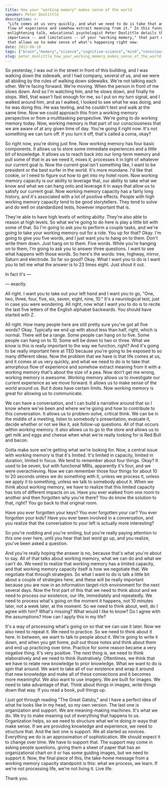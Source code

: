 ```yaml
---
title: How your "working memory" makes sense of the world
speaker: Peter Doolittle
description: >-
 "Life comes at us very quickly, and what we need to do is take that amorphous
 flow of experience and somehow extract meaning from it." In this funny,
 enlightening talk, educational psychologist Peter Doolittle details the
 importance -- and limitations -- of your "working memory," that part of the brain
 that allows us to make sense of what's happening right now.
date: 2013-06-10
tags: ["brain","memory","science","cognitive-science","mind","consciousness","productivity","intelligence","psychology","neuroscience"]
slug: peter_doolittle_how_your_working_memory_makes_sense_of_the_world
---
```


So yesterday, I was out in the street in front of this building, and I was walking down
the sidewalk, and I had company, several of us, and we were all abiding by the rules of
walking down sidewalks. We're not talking each other. We're facing forward. We're moving.
When the person in front of me slows down. And so I'm watching him, and he slows down, and
finally he stops. Well, that wasn't fast enough for me, so I put on my turn signal, and I
walked around him, and as I walked, I looked to see what he was doing, and he was doing
this. He was texting, and he couldn't text and walk at the same time. Now we could
approach this from a working memory perspective or from a multitasking perspective. We're
going to do working memory today. Now, working memory is that part of our consciousness
that we are aware of at any given time of day. You're going it right now. It's not
something we can turn off. If you turn it off, that's called a coma, okay?

So right now, you're doing just fine. Now working memory has four basic components. It
allows us to store some immediate experiences and a little bit of knowledge. It allows us
to reach back into our long-term memory and pull some of that in as we need it, mixes it,
processes it in light of whatever our current goal is. Now the current goal isn't
something like, I want to be president or the best surfer in the world. It's more mundane.
I'd like that cookie, or I need to figure out how to get into my hotel room. Now working
memory capacity is our ability to leverage that, our ability to take what we know and what
we can hang onto and leverage it in ways that allow us to satisfy our current goal. Now
working memory capacity has a fairly long history, and it's associated with a lot of
positive effects. People with high working memory capacity tend to be good storytellers.
They tend to solve and do well on standardized tests, however important that
is.

They're able to have high levels of writing ability. They're also able to reason at high
levels. So what we're going to do here is play a little bit with some of that. So I'm going
to ask you to perform a couple tasks, and we're going to take your working memory out for
a ride. You up for that? Okay. I'm going to give you five words, and I just want you to
hang on to them. Don't write them down. Just hang on to them. Five words. While you're
hanging on to them, I'm going to ask you to answer three questions. I want to see what
happens with those words. So here's the words: tree, highway, mirror, Saturn and
electrode. So far so good? Okay. What I want you to do is I want you to tell me what the
answer is to 23 times eight. Just shout it out. 

In fact it's — 

— exactly. 

All right. I want you to take out your left hand and I want you to go, "One, two, three,
four, five, six, seven, eight, nine, 10." It's a neurological test, just in case you were
wondering. All right, now what I want you to do is to recite the last five letters of the
English alphabet backwards. You should have started with Z. 

All right. How many people here are still pretty sure you've got all five words? Okay.
Typically we end up with about less than half, right, which is normal. There will be a
range. Some people can hang on to five. Some people can hang on to 10. Some will be down
to two or three. What we know is this is really important to the way we function, right?
And it's going to be really important here at TED because you're going to be exposed to so
many different ideas. Now the problem that we have is that life comes at us, and it comes
at us very quickly, and what we need to do is to take that amorphous flow of experience
and somehow extract meaning from it with a working memory that's about the size of a pea.
Now don't get me wrong, working memory is awesome. Working memory allows us to investigate
our current experience as we move forward. It allows us to make sense of the world around
us. But it does have certain limits. Now working memory is great for allowing us to
communicate.

We can have a conversation, and I can build a narrative around that so I know where we've
been and where we're going and how to contribute to this conversation. It allows us to
problem-solve, critical think. We can be in the middle of a meeting, listen to somebody's
presentation, evaluate it, decide whether or not we like it, ask follow-up questions. All
of that occurs within working memory. It also allows us to go to the store and allows us
to get milk and eggs and cheese when what we're really looking for is Red Bull and bacon.

Gotta make sure we're getting what we're looking for. Now, a central issue with working
memory is that it's limited. It's limited in capacity, limited in duration, limited in
focus. We tend to remember about four things. Okay? It used to be seven, but with
functional MRIs, apparently it's four, and we were overachieving. Now we can remember
those four things for about 10 to 20 seconds unless we do something with it, unless we
process it, unless we apply it to something, unless we talk to somebody about it. When we
think about working memory, we have to realize that this limited capacity has lots of
different impacts on us. Have you ever walked from one room to another and then forgotten
why you're there? You do know the solution to that, right? You go back to that original
room. 

Have you ever forgotten your keys? You ever forgotten your car? You ever forgotten your
kids? Have you ever been involved in a conversation, and you realize that the conversation
to your left is actually more interesting? 

So you're nodding and you're smiling, but you're really paying attention to this one over
here, until you hear that last word go up, and you realize, you've been asked a question.

And you're really hoping the answer is no, because that's what you're about to say. All of
that talks about working memory, what we can do and what we can't do. We need to realize
that working memory has a limited capacity, and that working memory capacity itself is how
we negotiate that. We negotiate that through strategies. So what I want to do is talk a
little bit about a couple of strategies here, and these will be really important because
you are now in an information target-rich environment for the next several days. Now the
first part of this that we need to think about and we need to process our existence, our
life, immediately and repeatedly. We need to process what's going on the moment it
happens, not 10 minutes later, not a week later, at the moment. So we need to think about,
well, do I agree with him? What's missing? What would I like to know? Do I agree with the
assumptions? How can I apply this in my life?

It's a way of processing what's going on so that we can use it later. Now we also need to
repeat it. We need to practice. So we need to think about it here. In between, we want to
talk to people about it. We're going to write it down, and when you get home, pull out
those notes and think about them and end up practicing over time. Practice for some reason
became a very negative thing. It's very positive. The next thing is, we need to think
elaboratively and we need to think illustratively. Oftentimes, we think that we have to
relate new knowledge to prior knowledge. What we want to do is spin that around. We want
to take all of our existence and wrap it around that new knowledge and make all of these
connections and it becomes more meaningful. We also want to use imagery. We are built for
images. We need to take advantage of that. Think about things in images, write things down
that way. If you read a book, pull things up.

I just got through reading "The Great Gatsby," and I have a perfect idea of what he looks
like in my head, so my own version. The last one is organization and support. We are
meaning-making machines. It's what we do. We try to make meaning out of everything that
happens to us. Organization helps, so we need to structure what we're doing in ways that
make sense. If we are providing knowledge and experience, we need to structure that. And
the last one is support. We all started as novices. Everything we do is an approximation
of sophistication. We should expect it to change over time. We have to support that. The
support may come in asking people questions, giving them a sheet of paper that has an
organizational chart on it or has some guiding images, but we need to support it. Now, the
final piece of this, the take-home message from a working memory capacity standpoint is
this: what we process, we learn. If we're not processing life, we're not living it. Live
life.

Thank you.

<!--
ad_duration=3.33
event="TEDGlobal 2013"
external_start_time=0
intro_duration=11.82
is_subtitle_required="False"
is_talk_featured="True"
language="en"
language_swap="False"
native_language="en"
number_of_related_talks=6
number_of_speakers=1
number_of_subtitled_videos=35
number_of_tags=10
number_of_talk_download_languages=35
number_of_talk_more_resources=0
number_of_talk_recommendations=0
number_of_talks_take_actions=0
post_ad_duration=0.83
published_timestamp="2013-11-22 16:00:08"
recording_date="2013-06-10"
speaker_description="Educational psychology professor"
speaker_is_published=1
speaker_name="Peter Doolittle"
talk_name="How your \"working memory\" makes sense of the world"
talks_tags=["brain","memory","science","cognitive-science","mind","consciousness","productivity","intelligence","psychology","neuroscience"]
url_audio="https://download.ted.com/talks/PeterDoolittle_2013G.mp3?apikey=acme-roadrunner"
url_photo_speaker="https://pe.tedcdn.com/images/ted/7be28ff9e31e316f8ade471f036477d10445538f_254x191.jpg"
url_photo_talk="https://pe.tedcdn.com/images/ted/7692ecf91a7087707fff42960dded4b419864826_1600x1200.jpg"
url_webpage="https://www.ted.com/talks/peter_doolittle_how_your_working_memory_makes_sense_of_the_world"
video_type_name="TED Stage Talk"
-->
